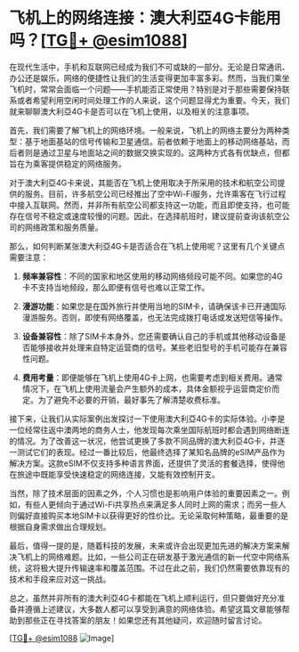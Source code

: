 # 飞机上的网络连接：澳大利亞4G卡能用吗？[[TG💪+ @esim1088](https://t.me/s/esim1088)]

在现代生活中，手机和互联网已经成为我们不可或缺的一部分。无论是日常通讯、办公还是娱乐，网络的便捷性让我们的生活变得更加丰富多彩。然而，当我们乘坐飞机时，常常会面临一个问题——手机能否正常使用？特别是对于那些需要保持联系或者希望利用空闲时间处理工作的人来说，这个问题显得尤为重要。今天，我们就来聊聊澳大利亞4G卡是否可以在飞机上使用，以及相关的注意事项。

首先，我们需要了解飞机上的网络环境。一般来说，飞机上的网络主要分为两种类型：基于地面基站的信号传输和卫星通信。前者依赖于地面上的移动网络基站，而后者则是通过卫星与地面站之间的数据交换实现的。这两种方式各有优缺点，但都旨在为乘客提供稳定的网络服务。

对于澳大利亞4G卡来说，其能否在飞机上使用取决于所采用的技术和航空公司提供的服务。目前，许多航空公司已经推出了空中Wi-Fi服务，允许乘客在飞行过程中接入互联网。然而，并非所有航空公司都支持这一功能，而且即使支持，也可能存在信号不稳定或速度较慢的问题。因此，在选择航班时，建议提前查询该航空公司的网络政策和服务质量。

那么，如何判断某张澳大利亞4G卡是否适合在飞机上使用呢？这里有几个关键点需要注意：

1. **频率兼容性**：不同的国家和地区使用的移动网络频段可能不同。如果您的4G卡不支持当地频段，那么即便有信号也难以正常工作。
   
2. **漫游功能**：如果您是在国外旅行并使用当地的SIM卡，请确保该卡已开通国际漫游服务。否则，即使有网络覆盖，也无法完成拨打电话或发送短信等操作。

3. **设备兼容性**：除了SIM卡本身外，您还需要确认自己的手机或其他移动设备是否能够接收并处理来自特定运营商的信号。某些老旧型号的手机可能存在兼容性问题。

4. **费用考量**：即便能够在飞机上使用4G卡上网，也需要考虑到相关费用。通常情况下，在飞机上使用流量会产生额外的成本，具体金额视乎运营商定价而定。为了避免不必要的开销，最好事先了解清楚收费标准。

接下来，让我们从实际案例出发探讨一下使用澳大利亞4G卡的实际体验。小李是一位经常往返中澳两地的商务人士，他发现每次乘坐国际航班时都会遇到网络断连的情况。为了改善这一状况，他尝试更换了多款不同品牌的澳大利亞4G卡，并逐一测试它们的表现。经过一番比较后，他最终选择了某知名品牌的eSIM产品作为解决方案。这款eSIM不仅支持多种语言界面，还提供了灵活的套餐选择，使得他在旅途中既能享受快速稳定的网络连接，又能有效控制开支。

当然，除了技术层面的因素之外，个人习惯也是影响用户体验的重要因素之一。例如，有些人更倾向于通过Wi-Fi共享热点来满足多人同时上网的需求；而另一些人则偏好直接购买本地SIM卡以获得更好的性价比。无论采取何种策略，最重要的是根据自身需求做出合理规划。

最后，值得一提的是，随着科技的发展，未来或许会出现更加先进的解决方案来解决飞机上的网络难题。比如，一些公司正在研发基于激光通信的新一代空中网络系统，这将极大提升传输速率和覆盖范围。不过在此之前，我们仍然需要依靠现有的技术和手段来应对这一挑战。

总之，虽然并非所有的澳大利亞4G卡都能在飞机上顺利运行，但只要做好充分准备并遵循上述建议，大多数人都可以享受到满意的网络体验。希望这篇文章能够帮助到那些正在寻找答案的朋友！如果您还有其他疑问，欢迎随时留言讨论。

[[TG💪+ @esim1088](https://t.me/s/esim1088) ![Image](https://i.postimg.cc/4NQfJmqS/Snipaste-2025-05-13-00-14-12.png)]